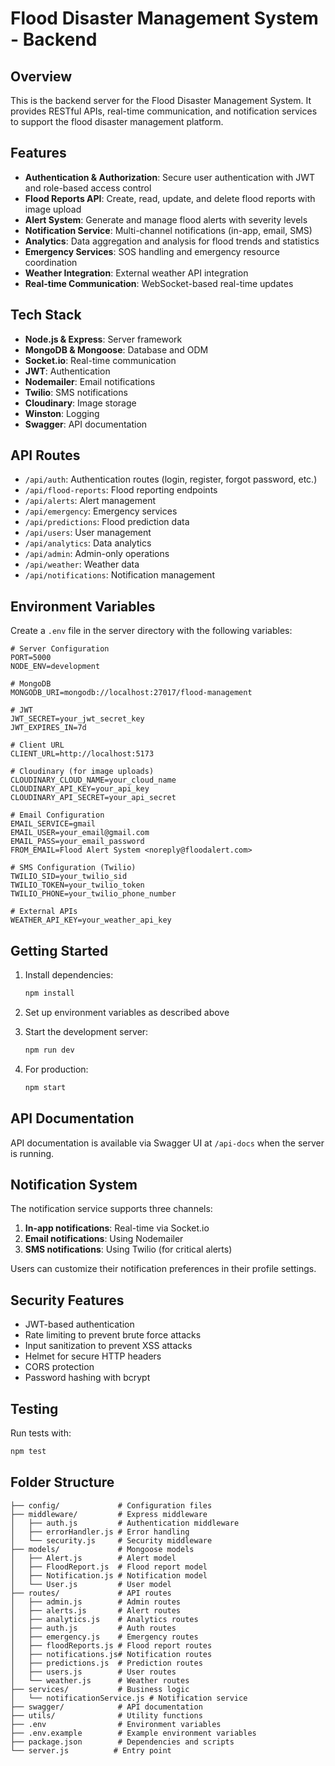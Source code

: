 # Flood Disaster Management System - Backend

## Overview
This is the backend server for the Flood Disaster Management System. It provides RESTful APIs, real-time communication, and notification services to support the flood disaster management platform.

## Features

- **Authentication & Authorization**: Secure user authentication with JWT and role-based access control
- **Flood Reports API**: Create, read, update, and delete flood reports with image upload
- **Alert System**: Generate and manage flood alerts with severity levels
- **Notification Service**: Multi-channel notifications (in-app, email, SMS)
- **Analytics**: Data aggregation and analysis for flood trends and statistics
- **Emergency Services**: SOS handling and emergency resource coordination
- **Weather Integration**: External weather API integration
- **Real-time Communication**: WebSocket-based real-time updates

## Tech Stack

- **Node.js & Express**: Server framework
- **MongoDB & Mongoose**: Database and ODM
- **Socket.io**: Real-time communication
- **JWT**: Authentication
- **Nodemailer**: Email notifications
- **Twilio**: SMS notifications
- **Cloudinary**: Image storage
- **Winston**: Logging
- **Swagger**: API documentation

## API Routes

- `/api/auth`: Authentication routes (login, register, forgot password, etc.)
- `/api/flood-reports`: Flood reporting endpoints
- `/api/alerts`: Alert management
- `/api/emergency`: Emergency services
- `/api/predictions`: Flood prediction data
- `/api/users`: User management
- `/api/analytics`: Data analytics
- `/api/admin`: Admin-only operations
- `/api/weather`: Weather data
- `/api/notifications`: Notification management

## Environment Variables

Create a `.env` file in the server directory with the following variables:

```
# Server Configuration
PORT=5000
NODE_ENV=development

# MongoDB
MONGODB_URI=mongodb://localhost:27017/flood-management

# JWT
JWT_SECRET=your_jwt_secret_key
JWT_EXPIRES_IN=7d

# Client URL
CLIENT_URL=http://localhost:5173

# Cloudinary (for image uploads)
CLOUDINARY_CLOUD_NAME=your_cloud_name
CLOUDINARY_API_KEY=your_api_key
CLOUDINARY_API_SECRET=your_api_secret

# Email Configuration
EMAIL_SERVICE=gmail
EMAIL_USER=your_email@gmail.com
EMAIL_PASS=your_email_password
FROM_EMAIL=Flood Alert System <noreply@floodalert.com>

# SMS Configuration (Twilio)
TWILIO_SID=your_twilio_sid
TWILIO_TOKEN=your_twilio_token
TWILIO_PHONE=your_twilio_phone_number

# External APIs
WEATHER_API_KEY=your_weather_api_key
```

## Getting Started

1. Install dependencies:
   ```bash
   npm install
   ```

2. Set up environment variables as described above

3. Start the development server:
   ```bash
   npm run dev
   ```

4. For production:
   ```bash
   npm start
   ```

## API Documentation

API documentation is available via Swagger UI at `/api-docs` when the server is running.

## Notification System

The notification service supports three channels:

1. **In-app notifications**: Real-time via Socket.io
2. **Email notifications**: Using Nodemailer
3. **SMS notifications**: Using Twilio (for critical alerts)

Users can customize their notification preferences in their profile settings.

## Security Features

- JWT-based authentication
- Rate limiting to prevent brute force attacks
- Input sanitization to prevent XSS attacks
- Helmet for secure HTTP headers
- CORS protection
- Password hashing with bcrypt

## Testing

Run tests with:
```bash
npm test
```

## Folder Structure

```
├── config/             # Configuration files
├── middleware/         # Express middleware
│   ├── auth.js         # Authentication middleware
│   ├── errorHandler.js # Error handling
│   └── security.js     # Security middleware
├── models/             # Mongoose models
│   ├── Alert.js        # Alert model
│   ├── FloodReport.js  # Flood report model
│   ├── Notification.js # Notification model
│   └── User.js         # User model
├── routes/             # API routes
│   ├── admin.js        # Admin routes
│   ├── alerts.js       # Alert routes
│   ├── analytics.js    # Analytics routes
│   ├── auth.js         # Auth routes
│   ├── emergency.js    # Emergency routes
│   ├── floodReports.js # Flood report routes
│   ├── notifications.js# Notification routes
│   ├── predictions.js  # Prediction routes
│   ├── users.js        # User routes
│   └── weather.js      # Weather routes
├── services/           # Business logic
│   └── notificationService.js # Notification service
├── swagger/            # API documentation
├── utils/              # Utility functions
├── .env                # Environment variables
├── .env.example        # Example environment variables
├── package.json        # Dependencies and scripts
└── server.js          # Entry point
```